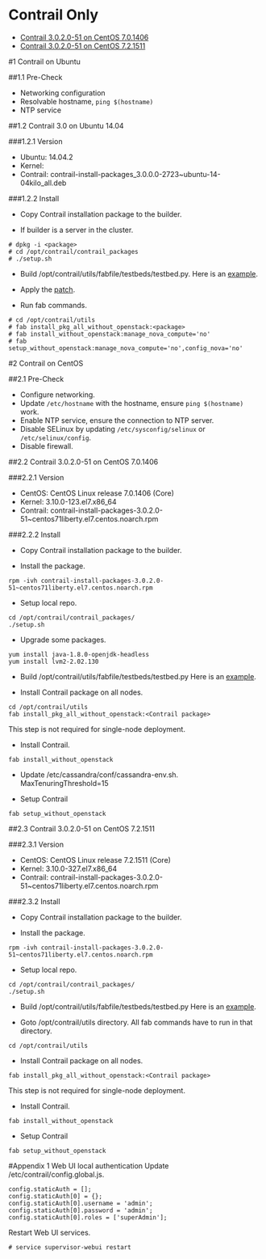 # Contrail Only

* [Contrail 3.0.2.0-51 on CentOS 7.0.1406](#22-contrail-3020-51-on-centos-701406)
* [Contrail 3.0.2.0-51 on CentOS 7.2.1511](#23-contrail-3020-51-on-centos-721511)

#1 Contrail on Ubuntu

##1.1 Pre-Check

* Networking configuration
* Resolvable hostname, `ping $(hostname)`
* NTP service


##1.2 Contrail 3.0 on Ubuntu 14.04

###1.2.1 Version

* Ubuntu: 14.04.2
* Kernel:
* Contrail: contrail-install-packages_3.0.0.0-2723~ubuntu-14-04kilo_all.deb


###1.2.2 Install

* Copy Contrail installation package to the builder.

* If builder is a server in the cluster.
```
# dpkg -i <package>
# cd /opt/contrail/contrail_packages
# ./setup.sh
```

* Build /opt/contrail/utils/fabfile/testbeds/testbed.py. Here is an [example](testbed-contrail-only.py).

* Apply the [patch](fabfile-3.0-2723.diff).

* Run fab commands.
```
# cd /opt/contrail/utils
# fab install_pkg_all_without_openstack:<package>
# fab install_without_openstack:manage_nova_compute='no'
# fab setup_without_openstack:manage_nova_compute='no',config_nova='no'
```

#2 Contrail on CentOS

##2.1 Pre-Check

* Configure networking.
* Update `/etc/hostname` with the hostname, ensure `ping $(hostname)` work.
* Enable NTP service, ensure the connection to NTP server.
* Disable SELinux by updating `/etc/sysconfig/selinux` or `/etc/selinux/config`.
* Disable firewall.


##2.2 Contrail 3.0.2.0-51 on CentOS 7.0.1406

###2.2.1 Version

* CentOS: CentOS Linux release 7.0.1406 (Core)
* Kernel: 3.10.0-123.el7.x86_64
* Contrail: contrail-install-packages-3.0.2.0-51~centos71liberty.el7.centos.noarch.rpm


###2.2.2 Install

* Copy Contrail installation package to the builder.

* Install the package.
```
rpm -ivh contrail-install-packages-3.0.2.0-51~centos71liberty.el7.centos.noarch.rpm
```

* Setup local repo.
```
cd /opt/contrail/contrail_packages/
./setup.sh
```

* Upgrade some packages.
```
yum install java-1.8.0-openjdk-headless
yum install lvm2-2.02.130
```

* Build /opt/contrail/utils/fabfile/testbeds/testbed.py
Here is an [example](testbed-contrail-only.py).

* Install Contrail package on all nodes.
```
cd /opt/contrail/utils
fab install_pkg_all_without_openstack:<Contrail package>
```
This step is not required for single-node deployment.

* Install Contrail.
```
fab install_without_openstack
```

* Update /etc/cassandra/conf/cassandra-env.sh.
MaxTenuringThreshold=15

* Setup Contrail
```
fab setup_without_openstack
```

##2.3 Contrail 3.0.2.0-51 on CentOS 7.2.1511

###2.3.1 Version

* CentOS: CentOS Linux release 7.2.1511 (Core)
* Kernel: 3.10.0-327.el7.x86_64
* Contrail: contrail-install-packages-3.0.2.0-51~centos71liberty.el7.centos.noarch.rpm

###2.3.2 Install

* Copy Contrail installation package to the builder.

* Install the package.
```
rpm -ivh contrail-install-packages-3.0.2.0-51~centos71liberty.el7.centos.noarch.rpm
```

* Setup local repo.
```
cd /opt/contrail/contrail_packages/
./setup.sh
```

* Build /opt/contrail/utils/fabfile/testbeds/testbed.py
Here is an [example](testbed-contrail-only.py).

* Goto /opt/contrail/utils directory. All fab commands have to run in that directory.
```
cd /opt/contrail/utils
```

* Install Contrail package on all nodes.
```
fab install_pkg_all_without_openstack:<Contrail package>
```
This step is not required for single-node deployment.

* Install Contrail.
```
fab install_without_openstack
```

* Setup Contrail
```
fab setup_without_openstack
```


#Appendix 1 Web UI local authentication
Update /etc/contrail/config.global.js.
```
config.staticAuth = [];
config.staticAuth[0] = {};
config.staticAuth[0].username = 'admin';
config.staticAuth[0].password = 'admin';
config.staticAuth[0].roles = ['superAdmin'];
```

Restart Web UI services.
```
# service supervisor-webui restart
```


